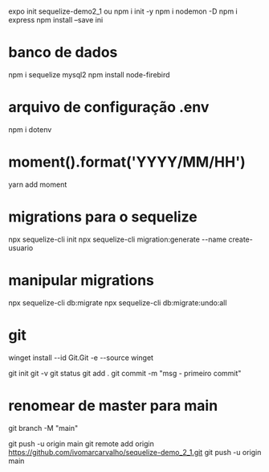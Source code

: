 # 
expo init sequelize-demo2_1 ou npm i init -y
npm i nodemon -D
npm i express
npm install –save ini

# banco de dados
npm i sequelize mysql2
npm install node-firebird

# arquivo de configuração .env 
npm i dotenv

# moment().format('YYYY/MM/HH')
yarn add moment

# migrations para o sequelize
npx sequelize-cli init
npx sequelize-cli migration:generate --name create-usuario

# manipular migrations
npx sequelize-cli db:migrate
npx sequelize-cli db:migrate:undo:all

# git
winget install --id Git.Git -e --source winget

git init
git -v
git status
git add .
git commit -m "msg - primeiro commit"



# renomear de master para main
git branch -M "main"

git push -u origin main
git remote add origin https://github.com/ivomarcarvalho/sequelize-demo_2_1.git
git push -u origin main